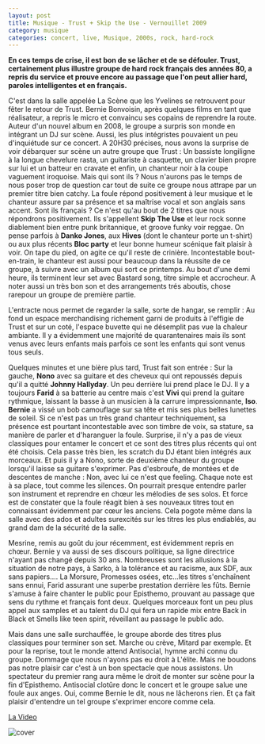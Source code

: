 ```yaml
---
layout: post
title: Musique - Trust + Skip the Use - Vernouillet 2009
category: musique
categories: concert, live, Musique, 2000s, rock, hard-rock
---
```


**En ces temps de crise, il est bon de se lâcher et de se défouler. Trust, certainement plus illustre groupe de hard rock français des années 80, a repris du service et prouve encore au passage que l'on peut allier hard, paroles intelligentes et en français.**


C'est dans la salle appelée La Scène que les Yvelines se retrouvent pour fêter le retour de Trust. Bernie Bonvoisin, après quelques films en tant que réalisateur, a repris le micro et convaincu ses copains de reprendre la route. Auteur d'un nouvel album en 2008, le groupe a surpris son monde en intégrant un DJ sur scène. Aussi, les plus intégristes pouvaient un peu d'inquiétude sur ce concert. A 20H30 précises, nous avons la surprise de voir débarquer sur scène un autre groupe que Trust : Un bassiste longiligne à la longue chevelure rasta, un guitariste à casquette, un clavier bien propre sur lui et un batteur en cravate et enfin, un chanteur noir à la coupe vaguement iroquoise. Mais qui sont ils ? Nous n'aurons pas le temps de nous poser trop de question car tout de suite ce groupe nous attrape par un premier titre bien catchy. La foule répond positivement à leur musique et le chanteur assure par sa présence et sa maîtrise vocal et son anglais sans accent. Sont ils français ? Ce n'est qu'au bout de 2 titres que nous répondrons positivement. Ils s'appellent **Skip The Use** et leur rock sonne diablement bien entre punk britannique, et groove funky voir reggae. On pense parfois à **Danko Jones**, aux **Hives** (dont le chanteur porte un t-shirt) ou aux plus récents **Bloc party** et leur bonne humeur scénique fait plaisir à voir. On tape du pied, on agite ce qu'il reste de crinière. Incontestable bout-en-train, le chanteur est aussi pour beaucoup dans la réussite de ce groupe, à suivre avec un album qui sort ce printemps. Au bout d'une demi heure, ils terminent leur set avec Bastard song, titre simple et accrocheur. A noter aussi un très bon son et des arrangements trés aboutis, chose rarepour un groupe de première partie.

L'entracte nous permet de regarder la salle, sorte de hangar, se remplir : Au fond un espace merchandising richement garni de produits à l'effigie de Trust et sur un coté, l'espace buvette qui ne désemplit pas vue la chaleur ambiante. Il y a évidemment une majorité de quarantenaires mais ils sont venus avec leurs enfants mais parfois ce sont les enfants qui sont venus tous seuls.

Quelques minutes et une bière plus tard, Trust fait son entrée : Sur la gauche, **Nono** avec sa guitare et des cheveux qui ont repoussés depuis qu'il a quitté **Johnny Hallyday**. Un peu derrière lui prend place le DJ. Il y a toujours **Farid** à sa batterie au centre mais c'est **Vivi** qui prend la guitare rythmique, laissant la basse à un musicien à la carrure impressionnante, **Iso**. **Bernie** a vissé un bob camouflage sur sa tête et mis ses plus belles lunettes de soleil. Si ce n'est pas un très grand chanteur techniquement, sa présence est pourtant incontestable avec son timbre de voix, sa stature, sa manière de parler et d'haranguer la foule. Surprise, il n'y a pas de vieux classiques pour entamer le concert et ce sont des titres plus récents qui ont été choisis. Cela passe très bien, les scratch du DJ étant bien intégrés aux morceaux. Et puis il y a Nono, sorte de deuxième chanteur du groupe lorsqu'il laisse sa guitare s'exprimer. Pas d'esbroufe, de montées et de descentes de manche : Non, avec lui ce n'est que feeling. Chaque note est à sa place, tout comme les silences. On pourrait presque entendre parler son instrument et reprendre en chœur les mélodies de ses solos. Et force est de constater que la foule réagit bien à ses nouveaux titres tout en connaissant évidemment par cœur les anciens. Cela pogote même dans la salle avec des ados et adultes surexcités sur les titres les plus endiablés, au grand dam de la sécurité de la salle. 

Mesrine, remis au goût du jour récemment, est évidemment repris en chœur. Bernie y va aussi de ses discours politique, sa ligne directrice n'ayant pas changé depuis 30 ans. Nombreuses sont les allusions à la situation de notre pays, à Sarko, à la tolérance et au racisme, aux SDF, aux sans papiers…. La Morsure, Promesses osées, etc…les titres s'enchaînent sans ennui, Farid assurant une superbe prestation derrière les fûts. Bernie s'amuse à faire chanter le public pour Episthemo, prouvant au passage que sens du rythme et français font deux. Quelques morceaux font un peu plus appel aux samples et au talent du DJ qui fera un rapide mix entre Back in Black et Smells like teen spirit, réveillant au passage le public ado. 

Mais dans une salle surchauffée, le groupe aborde des titres plus classiques pour terminer son set. Marche ou crève, Mitard par exemple. Et pour la reprise, tout le monde attend Antisocial, hymne archi connu du groupe. Dommage que nous n'ayons pas eu droit à L'élite. Mais ne boudons pas notre plaisir car c'est à un bon spectacle que nous assistons. Un spectateur du premier rang aura même le droit de monter sur scène pour la fin d'Episthemo. Antisocial clotûre donc le concert et le groupe salue une foule aux anges. Oui, comme Bernie le dit, nous ne lâcherons rien. Et ça fait plaisir d'entendre un tel groupe s'exprimer encore comme cela.


[La Video](https://www.youtube.com/watch?v=-p9Mu1Hh13s)

![cover](http://cheziceman.files.wordpress.com/2014/11/trustvernouillet.jpg)
